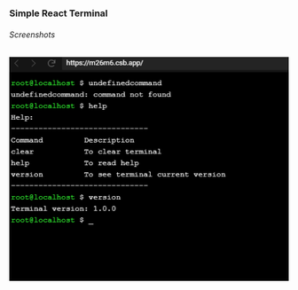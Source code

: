### Simple React Terminal

###### Screenshots
![screenshot1](https://raw.githubusercontent.com/zbzalex/react-terminal/main/react-termina-screenshot1.png)

